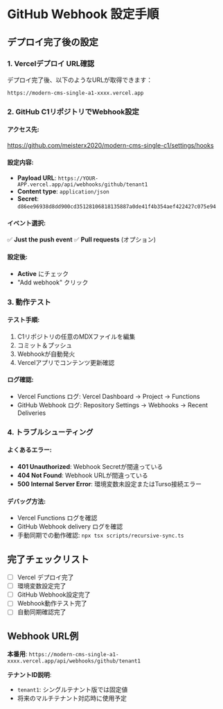 # GitHub Webhook 設定手順

## デプロイ完了後の設定

### 1. Vercelデプロイ URL確認
デプロイ完了後、以下のようなURLが取得できます：
```
https://modern-cms-single-a1-xxxx.vercel.app
```

### 2. GitHub C1リポジトリでWebhook設定

#### アクセス先:
https://github.com/meisterx2020/modern-cms-single-c1/settings/hooks

#### 設定内容:
- **Payload URL**: `https://YOUR-APP.vercel.app/api/webhooks/github/tenant1`
- **Content type**: `application/json`
- **Secret**: `d86ee96938d8dd900cd35128106818135887a0de41f4b354aef422427c075e94`

#### イベント選択:
✅ **Just the push event**
✅ **Pull requests** (オプション)

#### 設定後:
- **Active** にチェック
- "Add webhook" クリック

### 3. 動作テスト

#### テスト手順:
1. C1リポジトリの任意のMDXファイルを編集
2. コミット＆プッシュ
3. Webhookが自動発火
4. Vercelアプリでコンテンツ更新確認

#### ログ確認:
- Vercel Functions ログ: Vercel Dashboard → Project → Functions
- GitHub Webhook ログ: Repository Settings → Webhooks → Recent Deliveries

### 4. トラブルシューティング

#### よくあるエラー:
- **401 Unauthorized**: Webhook Secretが間違っている
- **404 Not Found**: Webhook URLが間違っている  
- **500 Internal Server Error**: 環境変数未設定またはTurso接続エラー

#### デバッグ方法:
- Vercel Functions ログを確認
- GitHub Webhook delivery ログを確認
- 手動同期での動作確認: `npx tsx scripts/recursive-sync.ts`

## 完了チェックリスト

- [ ] Vercel デプロイ完了
- [ ] 環境変数設定完了  
- [ ] GitHub Webhook設定完了
- [ ] Webhook動作テスト完了
- [ ] 自動同期確認完了

## Webhook URL例

**本番用**: `https://modern-cms-single-a1-xxxx.vercel.app/api/webhooks/github/tenant1`

**テナントID説明**:
- `tenant1`: シングルテナント版では固定値
- 将来のマルチテナント対応時に使用予定